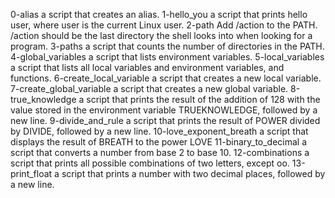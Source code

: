 0-alias a script that creates an alias.
1-hello_you a script that prints hello user, where user is the current Linux user.
2-path Add /action to the PATH. /action should be the last directory the shell looks into when looking for a program.
3-paths a script that counts the number of directories in the PATH.
4-global_variables a script that lists environment variables.
5-local_variables a script that lists all local variables and environment variables, and functions.
6-create_local_variable a script that creates a new local variable.
7-create_global_variable a script that creates a new global variable.
8-true_knowledge a script that prints the result of the addition of 128 with the value stored in the environment variable TRUEKNOWLEDGE, followed by a new line.
9-divide_and_rule  a script that prints the result of POWER divided by DIVIDE, followed by a new line.
10-love_exponent_breath  a script that displays the result of BREATH to the power LOVE
11-binary_to_decimal a script that converts a number from base 2 to base 10.
12-combinations a script that prints all possible combinations of two letters, except oo.
13-print_float a script that prints a number with two decimal places, followed by a new line.
